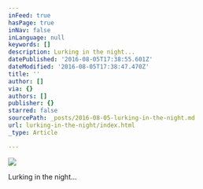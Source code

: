 ```yaml
---
inFeed: true
hasPage: true
inNav: false
inLanguage: null
keywords: []
description: Lurking in the night...
datePublished: '2016-08-05T17:38:55.601Z'
dateModified: '2016-08-05T17:38:47.470Z'
title: ''
author: []
via: {}
authors: []
publisher: {}
starred: false
sourcePath: _posts/2016-08-05-lurking-in-the-night.md
url: lurking-in-the-night/index.html
_type: Article

---
```

![](https://the-grid-user-content.s3-us-west-2.amazonaws.com/2596c662-d157-4b6d-9603-7d2683aa6d19.jpg)

Lurking in the night...